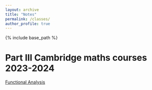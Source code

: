```yaml
---
layout: archive
title: "Notes"
permalink: /classes/
author_profile: true
---
```


{% include base_path %}


<h1>Part III Cambridge maths courses 2023-2024</h1>

[Functional Analysis](/files/Part_III_Functional_Analysis_Michaelmas_2023.pdf)


